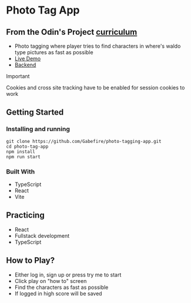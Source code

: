 # Photo Tag App

## From the Odin's Project [curriculum](www.theodinproject.com)

- Photo tagging where player tries to find characters in where's waldo type pictures as fast as possible
- [Live Demo](https://tiny-sundae-d0a2d1.netlify.app/)
- [Backend](https://github.com/Gabefire/photo-tagging-app-api)

> [!IMPORTANT]
> Cookies and cross site tracking have to be enabled for session cookies to work

## Getting Started

### Installing and running

```
git clone https://github.com/Gabefire/photo-tagging-app.git
cd photo-tag-app
npm install
npm run start
```

### Built With

- TypeScript
- React
- Vite

## Practicing

- React
- Fullstack development
- TypeScript

## How to Play?

- Either log in, sign up or press try me to start
- Click play on "how to" screen
- Find the characters as fast as possible
- If logged in high score will be saved
